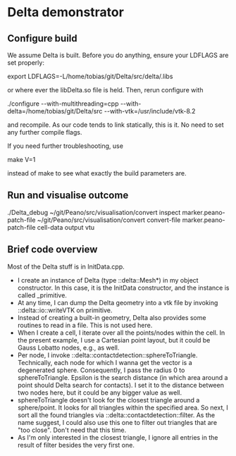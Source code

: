 # Delta demonstrator #


## Configure build ##

We assume Delta is built. Before you do anything, ensure your LDFLAGS are set
properly:

export LDFLAGS=-L/home/tobias/git/Delta/src/delta/.libs

or where ever the libDelta.so file is held. Then, rerun configure with 

./configure --with-multithreading=cpp --with-delta=/home/tobias/git/Delta/src --with-vtk=/usr/include/vtk-8.2

and recompile. As our code tends to link statically, this is it. No need to 
set any further compile flags.

If you need further troubleshooting, use 

make V=1 

instead of make to see what exactly the build parameters are.


## Run and visualise outcome ##

./Delta_debug
~/git/Peano/src/visualisation/convert inspect marker.peano-patch-file
~/git/Peano/src/visualisation/convert convert-file marker.peano-patch-file cell-data output vtu


## Brief code overview ##

Most of the Delta stuff is in InitData.cpp. 

- I create an instance of Delta (type ::delta::Mesh*) in my object constructor. In this case, it is 
  the InitData constructor, and the instance is called _primitive.   
- At any time, I can dump the Delta geometry into a vtk file by invoking ::delta::io::writeVTK on 
  primitive.
- Instead of creating a built-in geometry, Delta also provides some routines to read in a file. This 
  is not used here.
- When I create a cell, I iterate over all the points/nodes within the cell. In the present example, 
  I use a Cartesian point layout, but it could be Gauss Lobatto nodes, e.g., as well.
- Per node, I invoke ::delta::contactdetection::sphereToTriangle. Technically, each node for which I 
  wanna get the vector is a degenerated sphere. Consequently, I pass the radius 0 to sphereToTriangle.
  Epsilon is the search distance (in which area around a point should Delta search for contacts). I 
  set it to the distance between two nodes here, but it could be any bigger value as well.
- sphereToTriangle doesn't look for the closest triangle around a sphere/point. It looks for all 
  triangles within the specified area. So next, I sort all the found triangles via 
  ::delta::contactdetection::filter. As the name suggest, I could also use this one to filter out 
  triangles that are "too close". Don't need that this time.
- As I'm only interested in the closest triangle, I ignore all entries in the result of filter besides
  the very first one. 
  
  
  



